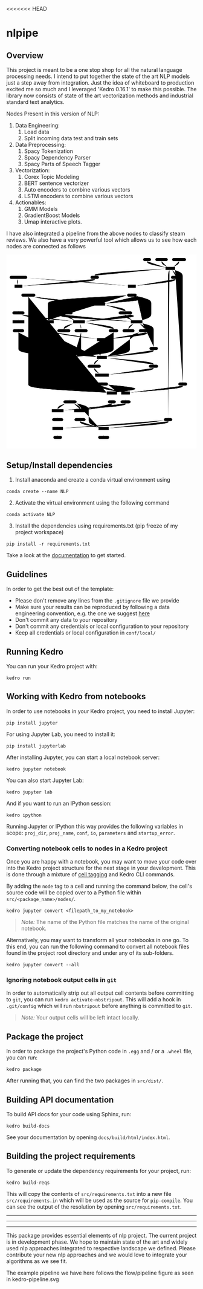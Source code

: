 <<<<<<< HEAD
# nlpipe

## Overview

This project is meant to be a one stop shop for all the natural language processing needs. I intend to put together the state of the art NLP models just a step away from integration. Just the idea of whiteboard to production excited me so much and I leveraged 'Kedro 0.16.1' to make this possible. The library now consists of state of the art vectorization methods and industrial standard text analytics. 

Nodes Present in this version of NLP:

1. Data Engineering:
   1. Load data
   2. Split incoming data test and train sets
2. Data Preprocessing:
   1. Spacy Tokenization 
   2. Spacy Dependency Parser
   3. Spacy Parts of Speech Tagger
3. Vectorization:
   1. Corex Topic Modeling 
   2. BERT sentence vectorizer
   3. Auto encoders to combine various vectors
   4. LSTM encoders to combine various vectors
4. Actionables:
   1. GMM Models
   2. GradientBoost Models
   3. Umap interactive plots.
 
 I have also integrated a pipeline from the above nodes to classify steam reviews. We also have a very powerful tool which allows us to see how each nodes are connected as follows
 
  ![Kedro_pipeline](/kedro-pipeline-2.svg)
 

 
 
## Setup/Install dependencies

1. Install anaconda and create a conda virtual environment using 
```
conda create --name NLP
```
2. Activate the virtual environment using the following command

```
conda activate NLP
```

3. Install the dependencies using requirements.txt (pip freeze of my project workspace)

```
pip install -r requirements.txt
```





Take a look at the [documentation](https://kedro.readthedocs.io) to get started.

## Guidelines

In order to get the best out of the template:

 * Please don't remove any lines from the `.gitignore` file we provide
 * Make sure your results can be reproduced by following a data engineering convention, e.g. the one we suggest [here](https://kedro.readthedocs.io/en/stable/06_resources/01_faq.html#what-is-data-engineering-convention)
 * Don't commit any data to your repository
 * Don't commit any credentials or local configuration to your repository
 * Keep all credentials or local configuration in `conf/local/`


## Running Kedro

You can run your Kedro project with:

```
kedro run
```



## Working with Kedro from notebooks

In order to use notebooks in your Kedro project, you need to install Jupyter:

```
pip install jupyter
```

For using Jupyter Lab, you need to install it:

```
pip install jupyterlab
```

After installing Jupyter, you can start a local notebook server:

```
kedro jupyter notebook
```

You can also start Jupyter Lab:

```
kedro jupyter lab
```

And if you want to run an IPython session:

```
kedro ipython
```

Running Jupyter or IPython this way provides the following variables in
scope: `proj_dir`, `proj_name`, `conf`, `io`, `parameters` and `startup_error`.

### Converting notebook cells to nodes in a Kedro project

Once you are happy with a notebook, you may want to move your code over into the Kedro project structure for the next stage in your development. This is done through a mixture of [cell tagging](https://jupyter-notebook.readthedocs.io/en/stable/changelog.html#cell-tags) and Kedro CLI commands.

By adding the `node` tag to a cell and running the command below, the cell's source code will be copied over to a Python file within `src/<package_name>/nodes/`.
```
kedro jupyter convert <filepath_to_my_notebook>
```
> *Note:* The name of the Python file matches the name of the original notebook.

Alternatively, you may want to transform all your notebooks in one go. To this end, you can run the following command to convert all notebook files found in the project root directory and under any of its sub-folders.
```
kedro jupyter convert --all
```

### Ignoring notebook output cells in `git`

In order to automatically strip out all output cell contents before committing to `git`, you can run `kedro activate-nbstripout`. This will add a hook in `.git/config` which will run `nbstripout` before anything is committed to `git`.

> *Note:* Your output cells will be left intact locally.

## Package the project

In order to package the project's Python code in `.egg` and / or a `.wheel` file, you can run:

```
kedro package
```

After running that, you can find the two packages in `src/dist/`.

## Building API documentation

To build API docs for your code using Sphinx, run:

```
kedro build-docs
```

See your documentation by opening `docs/build/html/index.html`.

## Building the project requirements

To generate or update the dependency requirements for your project, run:

```
kedro build-reqs
```

This will copy the contents of `src/requirements.txt` into a new file `src/requirements.in` which will be used as the source for `pip-compile`. You can see the output of the resolution by opening `src/requirements.txt`.



______________________________________________________________________________________________________________________________
______________________________________________________________________________________________________________________________
______________________________________________________________________________________________________________________________

This package provides essential elements of nlp project. The current project is in development phase. We hope to maintain state of the art and widely used nlp approaches integrated to respective landscape we defined. Please contribute your new nlp approaches and we would love to integrate your algorithms as we see fit.


The example pipeline we have here follows the flow/pipeline figure as seen in kedro-pipeline.svg











